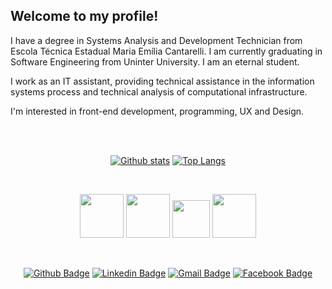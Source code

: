 ## Welcome to my profile!

I have a degree in Systems Analysis and Development Technician from Escola Técnica Estadual Maria Emília Cantarelli. I am currently graduating in Software Engineering from Uninter University. I am an eternal student.

I work as an IT assistant, providing technical assistance in the information systems process and technical analysis of computational infrastructure.

I'm interested in front-end development, programming, UX and Design.

</br>
</br>

<div align="center">

[![Github stats](https://github-readme-stats.vercel.app/api?username=AndreSVyeyra&show_icons=true&count_private=true&hide=issues&title_color=015565&text_color=43a699&icon_color=c9341c&bg_color=e7eef4)](https://github.com/AndreSVyeyra)
[![Top Langs](https://github-readme-stats.vercel.app/api/top-langs/?username=AndreSVyeyra&layout=compact&title_color=015565&text_color=43a699&icon_color=c9341c&bg_color=e7eef4)](https://github.com/AndreSVyeyra)

</br>



<p align="center">    
  <codde><img height="70"src="https://user-images.githubusercontent.com/74038190/238200426-29fd6286-4e7b-4d6c-818f-c4765d5e39a9.gif"</codde>
  <codde><img height="70"src="https://user-images.githubusercontent.com/74038190/238200428-67f477ed-6624-42da-99f0-1a7b1a16eecb.gif"</codde>
  <codde><img height="60"src="https://user-images.githubusercontent.com/74038190/212257454-16e3712e-945a-4ca2-b238-408ad0bf87e6.gif"</codde>
  <codde><img height="70"src="https://user-images.githubusercontent.com/74038190/212281775-b468df30-4edc-4bf8-a4ee-f52e1aaddc86.gif"</codde>
</p>
    
</br>

<div align="center">
  
  [![Github Badge](https://img.shields.io/badge/-Github-000?style=flat-square&logo=Github&logoColor=white&link=https://github.com/AndreSVyeyra)](https://github.com/AndreSVyeyra)
  [![Linkedin Badge](https://img.shields.io/badge/-LinkedIn-blue?style=flat-square&logo=Linkedin&logoColor=white&link=https://www.linkedin.com/in/andre-vyeyra/)](https://www.linkedin.com/in/andre-vyeyra/)
  [![Gmail Badge](https://img.shields.io/badge/-Gmail-c14438?style=flat-square&logo=Gmail&logoColor=white&link=mailto:contato.andrevieira19992018@gmail.com)](mailto:contato.andrevieira19992018@gmail.com)
  [![Facebook Badge](https://img.shields.io/badge/-Facebook-3b5998?style=flat-square&labelColor=3b5998&logo=facebook&logoColor=white&link=https://www.facebook.com/andregonzagadossantosvieira.dossantos/)](https://www.facebook.com/andregonzagadossantosvieira.dossantos/)

</div>





